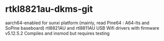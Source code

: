 # rtkl8821au-dkms-git
aarch64-enabled for sunxi platform (mainly, read Pine64 : A64-lts and SoPine baseboard) rtl8821AU and rtl8811AU USB Wifi drivers with firmware v5.12.5.2
Compiles and insmod but requires testing
